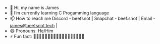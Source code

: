 - 👋 Hi, my name is James
- 🌱 I’m currently learning C Progamming language
- 📫 How to reach me Discord - beefsnot | Snapchat - beef.snot | Email - james@beefsnot.tech | 
- 😄 Pronouns: He/Him
- ⚡ Fun fact: 🏳️‍🌈🏳️‍🌈🏳️‍🌈🏳️‍🌈🏳️‍🌈🏳️‍🌈🏳️‍🌈🏳️‍🌈🏳️‍🌈

<!---
BeefSnot/BeefSnot is a ✨ special ✨ repository because its `README.md` (this file) appears on your GitHub profile.
You can click the Preview link to take a look at your changes.
--->
